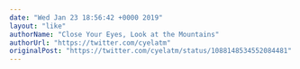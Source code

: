 ```yaml
---
date: "Wed Jan 23 18:56:42 +0000 2019"
layout: "like"
authorName: "Close Your Eyes, Look at the Mountains"
authorUrl: "https://twitter.com/cyelatm"
originalPost: "https://twitter.com/cyelatm/status/1088148534552084481"
---
```

